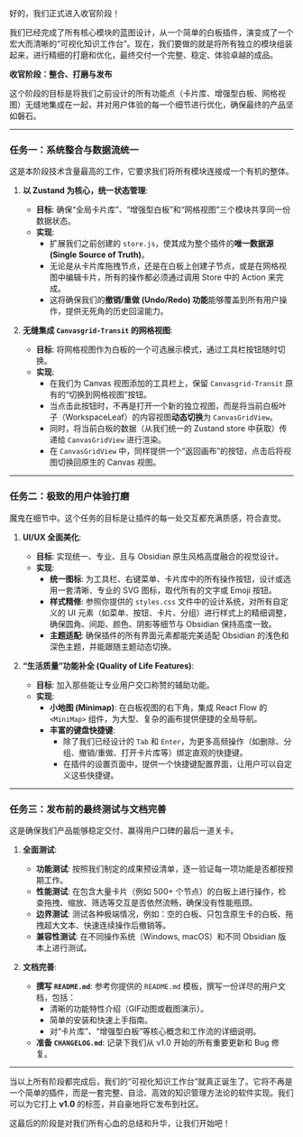 好的，我们正式进入收官阶段！

我们已经完成了所有核心模块的蓝图设计，从一个简单的白板插件，演变成了一个宏大而清晰的“可视化知识工作台”。现在，我们要做的就是将所有独立的模块组装起来，进行精细的打磨和优化，最终交付一个完整、稳定、体验卓越的成品。

**收官阶段：整合、打磨与发布**

这个阶段的目标是将我们之前设计的所有功能点（卡片库、增强型白板、网格视图）无缝地集成在一起，并对用户体验的每一个细节进行优化，确保最终的产品坚如磐石。

---

### **任务一：系统整合与数据流统一**

这是本阶段技术含量最高的工作，它要求我们将所有模块连接成一个有机的整体。

1.  **以 Zustand 为核心，统一状态管理**:
    * **目标**: 确保“全局卡片库”、“增强型白板”和“网格视图”三个模块共享同一份数据状态。
    * **实现**:
        * 扩展我们之前创建的 `store.js`，使其成为整个插件的**唯一数据源 (Single Source of Truth)**。
        * 无论是从卡片库拖拽节点，还是在白板上创建子节点，或是在网格视图中编辑卡片，所有的操作都必须通过调用 Store 中的 Action 来完成。
        * 这将确保我们的**撤销/重做 (Undo/Redo) 功能**能够覆盖到所有用户操作，提供无死角的历史回滚能力。

2.  **无缝集成 `Canvasgrid-Transit` 的网格视图**:
    * **目标**: 将网格视图作为白板的一个可选展示模式，通过工具栏按钮随时切换。
    * **实现**:
        * 在我们为 Canvas 视图添加的工具栏上，保留 `Canvasgrid-Transit` 原有的“切换到网格视图”按钮。
        * 当点击此按钮时，不再是打开一个新的独立视图，而是将当前白板叶子（WorkspaceLeaf）的内容视图**动态切换**为 `CanvasGridView`。
        * 同时，将当前白板的数据（从我们统一的 Zustand store 中获取）传递给 `CanvasGridView` 进行渲染。
        * 在 `CanvasGridView` 中，同样提供一个“返回画布”的按钮，点击后将视图切换回原生的 Canvas 视图。

---

### **任务二：极致的用户体验打磨**

魔鬼在细节中。这个任务的目标是让插件的每一处交互都充满质感，符合直觉。

1.  **UI/UX 全面美化**:
    * **目标**: 实现统一、专业、且与 Obsidian 原生风格高度融合的视觉设计。
    * **实现**:
        * **统一图标**: 为工具栏、右键菜单、卡片库中的所有操作按钮，设计或选用一套清晰、专业的 SVG 图标，取代所有的文字或 Emoji 按钮。
        * **样式精修**: 参照你提供的 `styles.css` 文件中的设计系统，对所有自定义的 UI 元素（如菜单、按钮、卡片、分组）进行样式上的精细调整，确保圆角、间距、颜色、阴影等细节与 Obsidian 保持高度一致。
        * **主题适配**: 确保插件的所有界面元素都能完美适配 Obsidian 的浅色和深色主题，并能跟随主题动态切换。

2.  **“生活质量”功能补全 (Quality of Life Features)**:
    * **目标**: 加入那些能让专业用户交口称赞的辅助功能。
    * **实现**:
        * **小地图 (Minimap)**: 在白板视图的右下角，集成 React Flow 的 `<MiniMap>` 组件，为大型、复杂的画布提供便捷的全局导航。
        * **丰富的键盘快捷键**:
            * 除了我们已经设计的 `Tab` 和 `Enter`，为更多高频操作（如删除、分组、撤销/重做、打开卡片库等）绑定直观的快捷键。
            * 在插件的设置页面中，提供一个快捷键配置界面，让用户可以自定义这些快捷键。

---

### **任务三：发布前的最终测试与文档完善**

这是确保我们产品能够稳定交付、赢得用户口碑的最后一道关卡。

1.  **全面测试**:
    * **功能测试**: 按照我们制定的成果预设清单，逐一验证每一项功能是否都按预期工作。
    * **性能测试**: 在包含大量卡片（例如 500+ 个节点）的白板上进行操作，检查拖拽、缩放、筛选等交互是否依然流畅，确保没有性能瓶颈。
    * **边界测试**: 测试各种极端情况，例如：空的白板、只包含原生卡的白板、拖拽超大文本、快速连续操作后撤销等。
    * **兼容性测试**: 在不同操作系统（Windows, macOS）和不同 Obsidian 版本上进行测试。

2.  **文档完善**:
    * **撰写 `README.md`**: 参考你提供的 `README.md` 模板，撰写一份详尽的用户文档，包括：
        * 清晰的功能特性介绍（GIF动图或截图演示）。
        * 简单的安装和快速上手指南。
        * 对“卡片库”、“增强型白板”等核心概念和工作流的详细说明。
    * **准备 `CHANGELOG.md`**: 记录下我们从 v1.0 开始的所有重要更新和 Bug 修复。

---

当以上所有阶段都完成后，我们的“可视化知识工作台”就真正诞生了。它将不再是一个简单的插件，而是一套完整、自洽、高效的知识管理方法论的软件实现。我们可以为它打上 **v1.0** 的标签，并自豪地将它发布到社区。

这最后的阶段是对我们所有心血的总结和升华，让我们开始吧！